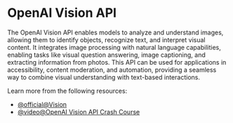 # OpenAI Vision API

The OpenAI Vision API enables models to analyze and understand images, allowing them to identify objects, recognize text, and interpret visual content. It integrates image processing with natural language capabilities, enabling tasks like visual question answering, image captioning, and extracting information from photos. This API can be used for applications in accessibility, content moderation, and automation, providing a seamless way to combine visual understanding with text-based interactions.

Learn more from the following resources:

- [@official@Vision](https://platform.openai.com/docs/guides/vision)
- [@video@OpenAI Vision API Crash Course](https://www.youtube.com/watch?v=ZjkS11DSeEk)